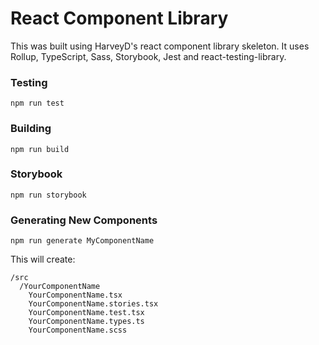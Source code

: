 # React Component Library

This was built using HarveyD's react component library skeleton. It uses Rollup, TypeScript, Sass, Storybook, Jest and react-testing-library.

### Testing

```
npm run test
```

### Building

```
npm run build
```

### Storybook

```
npm run storybook
```

### Generating New Components

```
npm run generate MyComponentName
```
This will create:

```
/src
  /YourComponentName
    YourComponentName.tsx
    YourComponentName.stories.tsx
    YourComponentName.test.tsx
    YourComponentName.types.ts
    YourComponentName.scss
```
